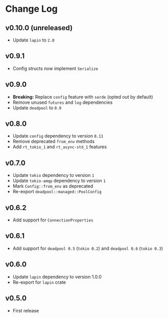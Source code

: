 # Change Log

## v0.10.0 (unreleased)

* Update `lapin` to `2.0`

## v0.9.1

* Config structs now implement `Serialize`

## v0.9.0

* __Breaking:__ Replace `config` feature with `serde` (opted out by default)
* Remove unused `futures` and `log` dependencies
* Update `deadpool` to `0.9`

## v0.8.0

* Update `config` dependency to version `0.11`
* Remove deprecated `from_env` methods
* Add `rt_tokio_1` and `rt_async-std_1` features

## v0.7.0

* Update `tokio` dependency to version `1`
* Update `tokio-amqp` dependency to version `1`
* Mark `Config::from_env` as deprecated
* Re-export `deadpool::managed::PoolConfig`

## v0.6.2

* Add support for `ConnectionProperties`

## v0.6.1

* Add support for `deadpool 0.5` (`tokio 0.2`) and `deadpool 0.6` (`tokio 0.3`)

## v0.6.0

* Update `lapin` dependency to version 1.0.0
* Re-export for `lapin` crate

## v0.5.0

* First release
